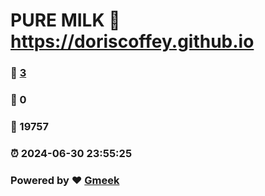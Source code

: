 # PURE MILK :link: https://doriscoffey.github.io 
### :page_facing_up: [3](https://doriscoffey.github.io/tag.html) 
### :speech_balloon: 0 
### :hibiscus: 19757 
### :alarm_clock: 2024-06-30 23:55:25 
### Powered by :heart: [Gmeek](https://github.com/Meekdai/Gmeek)
